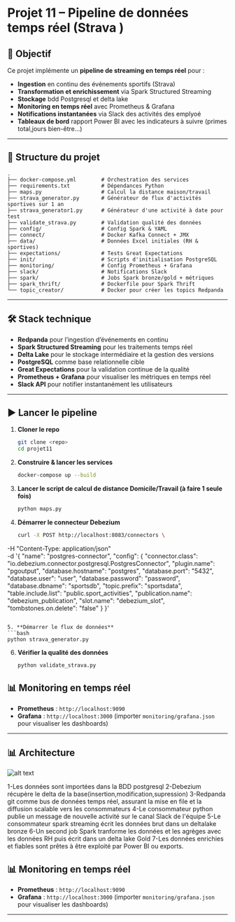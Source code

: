 # Projet 11 – Pipeline de données **temps réel** (Strava )

## 🚀 Objectif
Ce projet implémente un **pipeline de streaming en temps réel** pour :
- **Ingestion** en continu des événements sportifs (Strava) 
- **Transformation et enrichissement** via Spark Structured Streaming 
- **Stockage** bdd Postgresql et delta lake
- **Monitoring en temps réel** avec Prometheus & Grafana
- **Notifications instantanées** via Slack des activités des emplyoé
- **Tableaux de bord** rapport Power BI avec les indicateurs à suivre (primes total,jours bien-être...)

---

## 📂 Structure du projet
```
.
├── docker-compose.yml        # Orchestration des services
├── requirements.txt          # Dépendances Python
├── maps.py                   # Calcul la distance maison/travail
├── strava_generator.py       # Générateur de flux d'activités sportives sur 1 an
├── strava_generator1.py      # Générateur d'une activité à date pour test
├── validate_strava.py        # Validation qualité des données
├── config/                   # Config Spark & YAML
├── connect/                  # Docker Kafka Connect + JMX
├── data/                     # Données Excel initiales (RH & sportives)
├── expectations/             # Tests Great Expectations
├── init/                     # Scripts d'initialisation PostgreSQL
├── monitoring/               # Config Prometheus + Grafana
├── slack/                    # Notifications Slack
├── spark/                    # Jobs Spark bronze/gold + métriques
├── spark_thrift/             # Dockerfile pour Spark Thrift
└── topic_creator/            # Docker pour créer les topics Redpanda
```

---

## 🛠️ Stack technique
- **Redpanda** pour l’ingestion d’événements en continu
- **Spark Structured Streaming** pour les traitements temps réel
- **Delta Lake** pour le stockage intermédiaire et la gestion des versions
- **PostgreSQL** comme base relationnelle cible
- **Great Expectations** pour la validation continue de la qualité
- **Prometheus + Grafana** pour visualiser les métriques en temps réel
- **Slack API** pour notifier instantanément les utilisateurs

---

## ▶️ Lancer le pipeline

1. **Cloner le repo**
   ```bash
   git clone <repo>
   cd projet11
   ```

2. **Construire & lancer les services**
   ```bash
   docker-compose up --build
   ```

3. **Lancer le script de calcul de distance Domicile/Travail (à faire 1 seule fois)**
   ```bash
   python maps.py
   ```


4. **Démarrer le connecteur Debezium**
   ```bash
   curl -X POST http://localhost:8083/connectors \
  -H "Content-Type: application/json" \
  -d '{
    "name": "postgres-connector",
    "config": {
      "connector.class": "io.debezium.connector.postgresql.PostgresConnector",
      "plugin.name": "pgoutput",
      "database.hostname": "postgres",
      "database.port": "5432",
      "database.user": "user",
      "database.password": "password",
      "database.dbname": "sportsdb",
      "topic.prefix": "sportsdata",
      "table.include.list": "public.sport_activities",
      "publication.name": "debezium_publication",
      "slot.name": "debezium_slot",
      "tombstones.on.delete": "false"
    }
  }'

   ```

5. **Démarrer le flux de données**
   ```bash
   python strava_generator.py
   ```

6. **Vérifier la qualité des données**
   ```bash
   python validate_strava.py
   ```

## 📊 Monitoring en temps réel
- **Prometheus** : `http://localhost:9090`
- **Grafana** : `http://localhost:3000` (importer `monitoring/grafana.json` pour visualiser les dashboards)
---
## 📊 Architecture

![alt text](image.png)

1-Les données sont importées dans la BDD postgresql
2-Debezium récupère le delta de la base(insertion,modification,supression)
3-Redpanda git comme bus de données temps réel, assurant la mise en file et la diffusion scalable vers les consommateurs 
4-Le consommateur python publie un message de nouvelle activité sur le canal Slack de l'équipe
5-Le consommateur spark streaming écrit les données brut dans un deltalake bronze
6-Un second job Spark tranforme les données et les agrèges avec les données RH puis écrit dans un delta lake Gold
7-Les données enrichies et fiables sont prêtes à être exploité par Power BI ou exports.

## 📊 Monitoring en temps réel
- **Prometheus** : `http://localhost:9090`
- **Grafana** : `http://localhost:3000` (importer `monitoring/grafana.json` pour visualiser les dashboards)




---

